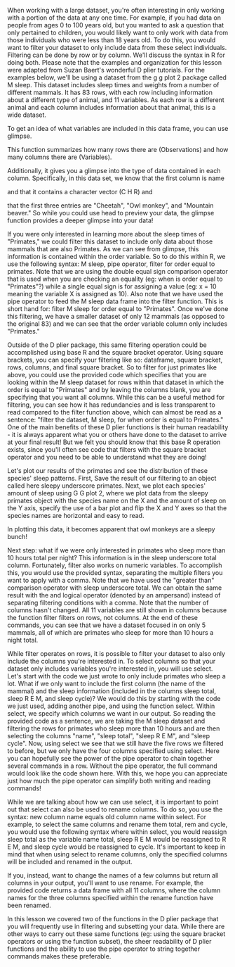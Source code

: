 When working with a large dataset, you're often interesting in only working with a portion of the data at any one time. For example, if you had data on people from ages 0 to 100 years old, but you wanted to ask a question that only pertained to children, you would likely want to only work with data from those individuals who were less than 18 years old. To do this, you would want to filter your dataset to only include data from these select individuals. Filtering can be done by row or by column. We'll discuss the syntax in R for doing both. Please note that the examples and organization for this lesson were adapted from Suzan Baert's wonderful D plier tutorials. For the examples below, we'll be using a dataset from the g g plot 2 package called M sleep. This dataset includes sleep times and weights from a number of different mammals. It has 83 rows, with each row including information about a different type of animal, and 11 variables. As each row is a different animal and each column includes information about that animal, this is a wide dataset.

To get an idea of what variables are included in this data frame, you can use glimpse. 

This function summarizes how many rows there are (Observations) and how many columns there are (Variables). 

Additionally, it gives you a glimpse into the type of data contained in each column. Specifically, in this data set, we know that the first column is name 

and that it contains a character vector (C H R) and 

that the first three entries are "Cheetah", "Owl monkey", and "Mountain beaver." So while you could use head to preview your data, the glimpse function provides a deeper glimpse into your data! 

If you were only interested in learning more about the sleep times of "Primates," we could filter this dataset to include only data about those mammals that are also Primates. As we can see from glimpse, this information is contained within the order variable. So to do this within R, we use the following syntax: M sleep, pipe operator, filter for order equal to primates. Note that we are using the double equal sign comparison operator that is used when you are checking an equality (eg: when is order equal to "Primates"?) while a single equal sign is for assigning a value (eg: x = 10 meaning the variable X is assigned as 10). Also note that we have used the pipe operator to feed the M sleep data frame into the filter function. This is short hand for: filter M sleep for order equal to "Primates". Once we've done this filtering, we have a smaller dataset of only 12 mammals (as opposed to the original 83) and we can see that the order variable column only includes "Primates." 

Outside of the D plier package, this same filtering operation could be accomplished using base R and the square bracket operator. Using square brackets, you can specify your filtering like so: dataframe, square bracket, rows, columns, and final square bracket. So to filter for just primates like above, you could use the provided code which specifies that you are looking within the M sleep dataset for rows within that dataset in which the order is equal to "Primates" and by leaving the columns blank, you are specifying that you want all columns. While this can be a useful method for filtering, you can see how it has redundancies and is less transparent to read compared to the filter function above, which can almost be read as a sentence: "filter the dataset, M sleep, for when order is equal to Primates." One of the main benefits of these D plier functions is their human readability - it is always apparent what you or others have done to the dataset to arrive at your final result! But we felt you should know that this base R operation exists, since you'll often see code that filters with the square bracket operator and you need to be able to understand what they are doing!

Let's plot our results of the primates and see the distribution of these species' sleep patterns. First, Save the result of our filtering to an object called here sleepy underscore primates. Next, we plot each species' amount of sleep using G G plot 2, where we plot data from the sleepy primates object with the species name on the X and the amount of sleep on the Y axis, specify the use of a bar plot and flip the X and Y axes so that the species names are horizontal and easy to read.

In plotting this data, it becomes apparent that owl monkeys are a sleepy bunch! 

Next step: what if we were only interested in primates who sleep more than 10 hours total per night? This information is in the sleep underscore total column. Fortunately, filter also works on numeric variables. To accomplish this, you would use the provided syntax, separating the multiple filters you want to apply with a comma. Note that we have used the "greater than" comparison operator with sleep underscore total. We can obtain the same result with the and logical operator (denoted by an ampersand) instead of separating filtering conditions with a comma. Note that the number of columns hasn't changed. All 11 variables are still shown in columns because the function filter filters on rows, not columns. At the end of these commands, you can see that we have a dataset focused in on only 5 mammals, all of which are primates who sleep for more than 10 hours a night total.

While filter operates on rows, it is possible to filter your dataset to also only include the columns you're interested in. To select columns so that your dataset only includes variables you're interested in, you will use select. Let's start with the code we just wrote to only include primates who sleep a lot. What if we only want to include the first column (the name of the mammal) and the sleep information (included in the columns sleep total, sleep R E M, and sleep cycle)? We would do this by starting with the code we just used, adding another pipe, and using the function select. Within select, we specify which columns we want in our output. So reading the provided code as a sentence, we are taking the M sleep dataset and filtering the rows for primates who sleep more than 10 hours and are then selecting the columns "name", "sleep total", "sleep R E M", and "sleep cycle". Now, using select we see that we still have the five rows we filtered to before, but we only have the four columns specified using select. Here you can hopefully see the power of the pipe operator to chain together several commands in a row. Without the pipe operator, the full command would look like the code shown here. With this, we hope you can appreciate just how much the pipe operator can simplify both writing and reading commands! 

While we are talking about how we can use select, it is important to point out that select can also be used to rename columns. To do so, you use the syntax: new column name equals old column name within select. For example, to select the same columns and rename them total, rem and cycle, you would use the following syntax where within select, you would reassign sleep total as the variable name total, sleep R E M would be reassigned to R E M, and sleep cycle would be reassigned to cycle. It's important to keep in mind that when using select to rename columns, only the specified columns will be included and renamed in the output. 

If you, instead, want to change the names of a few columns but return all columns in your output, you'll want to use rename. For example, the provided code returns a data frame with all 11 columns, where the column names for the three columns specified within the rename function have been renamed.

In this lesson we covered two of the functions in the D plier package that you will frequently use in filtering and subsetting your data. While there are other ways to carry out these same functions (eg: using the square bracket operators or using the function subset), the sheer readability of D plier functions and the ability to use the pipe operator to string together commands makes these preferable. 